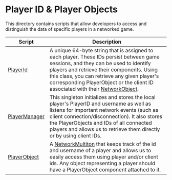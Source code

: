 # Player ID & Player Objects

This directory contains scripts that allow developers to access and distinguish the data of specific players in a networked game.

|Script|Description|
|-|-|
|[PlayerId](./PlayerId.cs)|A unique 64-byte string that is assigned to each player. These IDs persist between game sessions, and they can be used to identify players and retrieve their components. Using this class, you can retrieve any given player's corresponding PlayerObject or the client ID associated with their [NetworkObject](../../com.unity.netcode.gameobjects/Runtime/Core/NetworkObject.cs).|
|[PlayerManager](./PlayerManager.cs)|This singleton initializes and stores the local player's PlayerID and username as well as listens for important network events (such as client connection/disconnection). It also stores the PlayerObjects and IDs of all connected players and allows us to retrieve them directly or by using client IDs.|
|[PlayerObject](./PlayerObject.cs)|A [NetworkMultiton](../Networking/NetworkMultiton.cs) that keeps track of the id and username of a player and allows us to easily access them using player and/or client ids. Any object representing a player should have a PlayerObject component attached to it.|
